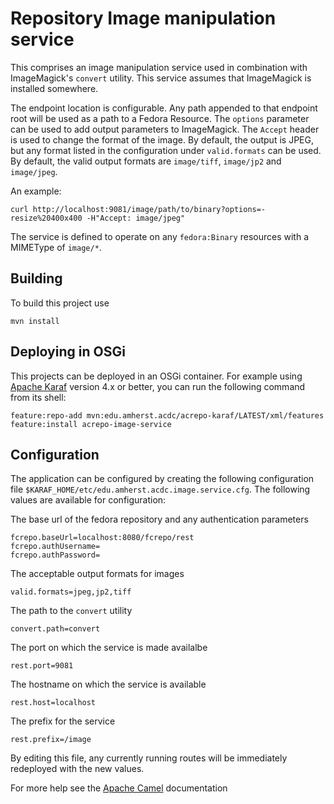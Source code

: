 Repository Image manipulation service
=====================================

This comprises an image manipulation service used in combination with ImageMagick's `convert` utility.
This service assumes that ImageMagick is installed somewhere.

The endpoint location is configurable. Any path appended to that endpoint root will be used
as a path to a Fedora Resource. The `options` parameter can be used to add output parameters
to ImageMagick. The `Accept` header is used to change the format of the image. By default,
the output is JPEG, but any format listed in the configuration under `valid.formats` can be used.
By default, the valid output formats are `image/tiff`, `image/jp2` and `image/jpeg`.

An example:

    curl http://localhost:9081/image/path/to/binary?options=-resize%20400x400 -H"Accept: image/jpeg"

The service is defined to operate on any `fedora:Binary` resources with a MIMEType of `image/*`.

Building
--------

To build this project use

    mvn install

Deploying in OSGi
-----------------

This projects can be deployed in an OSGi container. For example using
[Apache Karaf](http://karaf.apache.org) version 4.x or better, you can run the following
command from its shell:

    feature:repo-add mvn:edu.amherst.acdc/acrepo-karaf/LATEST/xml/features
    feature:install acrepo-image-service

Configuration
-------------

The application can be configured by creating the following configuration
file `$KARAF_HOME/etc/edu.amherst.acdc.image.service.cfg`. The following values
are available for configuration:

The base url of the fedora repository and any authentication parameters

    fcrepo.baseUrl=localhost:8080/fcrepo/rest
    fcrepo.authUsername=
    fcrepo.authPassword=

The acceptable output formats for images

    valid.formats=jpeg,jp2,tiff

The path to the `convert` utility

    convert.path=convert

The port on which the service is made availalbe

    rest.port=9081

The hostname on which the service is available

    rest.host=localhost

The prefix for the service

    rest.prefix=/image

By editing this file, any currently running routes will be immediately redeployed
with the new values.

For more help see the [Apache Camel](http://camel.apache.org) documentation

